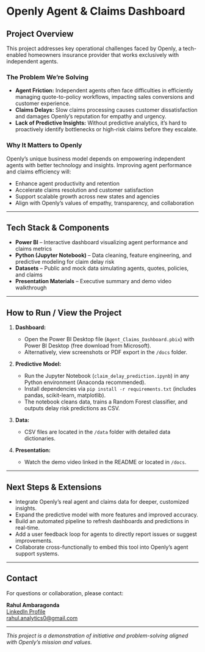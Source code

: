 # Openly Agent & Claims Dashboard

## Project Overview

This project addresses key operational challenges faced by Openly, a tech-enabled homeowners insurance provider that works exclusively with independent agents.

### The Problem We’re Solving
- **Agent Friction:** Independent agents often face difficulties in efficiently managing quote-to-policy workflows, impacting sales conversions and customer experience.  
- **Claims Delays:** Slow claims processing causes customer dissatisfaction and damages Openly’s reputation for empathy and urgency.  
- **Lack of Predictive Insights:** Without predictive analytics, it’s hard to proactively identify bottlenecks or high-risk claims before they escalate.

### Why It Matters to Openly
Openly’s unique business model depends on empowering independent agents with better technology and insights. Improving agent performance and claims efficiency will:  
- Enhance agent productivity and retention  
- Accelerate claims resolution and customer satisfaction  
- Support scalable growth across new states and agencies  
- Align with Openly’s values of empathy, transparency, and collaboration

---

## Tech Stack & Components

- **Power BI** – Interactive dashboard visualizing agent performance and claims metrics  
- **Python (Jupyter Notebook)** – Data cleaning, feature engineering, and predictive modeling for claim delay risk  
- **Datasets** – Public and mock data simulating agents, quotes, policies, and claims  
- **Presentation Materials** – Executive summary and demo video walkthrough

---

## How to Run / View the Project

1. **Dashboard:**  
   - Open the Power BI Desktop file (`Agent_Claims_Dashboard.pbix`) with Power BI Desktop (free download from Microsoft).  
   - Alternatively, view screenshots or PDF export in the `/docs` folder.

2. **Predictive Model:**  
   - Run the Jupyter Notebook (`claim_delay_prediction.ipynb`) in any Python environment (Anaconda recommended).  
   - Install dependencies via `pip install -r requirements.txt` (includes pandas, scikit-learn, matplotlib).  
   - The notebook cleans data, trains a Random Forest classifier, and outputs delay risk predictions as CSV.

3. **Data:**  
   - CSV files are located in the `/data` folder with detailed data dictionaries.

4. **Presentation:**  
   - Watch the demo video linked in the README or located in `/docs`.

---

## Next Steps & Extensions

- Integrate Openly’s real agent and claims data for deeper, customized insights.  
- Expand the predictive model with more features and improved accuracy.  
- Build an automated pipeline to refresh dashboards and predictions in real-time.  
- Add a user feedback loop for agents to directly report issues or suggest improvements.  
- Collaborate cross-functionally to embed this tool into Openly’s agent support systems.

---

## Contact

For questions or collaboration, please contact:

**Rahul Ambaragonda**  
[LinkedIn Profile](https://www.linkedin.com/in/rahul-ambaragonda)  
rahul.analytics0@gmail.com

---

*This project is a demonstration of initiative and problem-solving aligned with Openly’s mission and values.*
